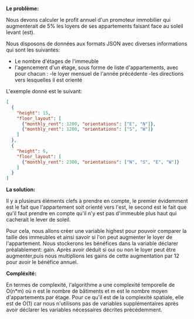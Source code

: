 **Le problème:**

Nous devons calculer le profit annuel d'un promoteur immobilier qui augmenterait de 5% les loyers de ses appartements
faisant face au soleil levant (est).

Nous disposons de données aux formats JSON avec diverses informations qui sont les suivantes:
- Le nombre d'étages de l'immeuble
- l'agencement d'un étage, sous forme de liste d'appartements, avec pour chacun :
   -le loyer mensuel de l'année précédente
   -les directions vers lesquelles il est orienté

L'exemple donné est le suivant:
```json
[
  {
    "height": 15,
    "floor_layout": [
      {"monthly_rent": 1200, "orientations": ["E", "N"]},
      {"monthly_rent": 1200, "orientations": ["S", "W"]}
    ]
  },
  {
    "height": 6,
    "floor_layout": [
      {"monthly_rent": 2300, "orientations": ["N", "S", "E", "W"]}
    ]
  }
]
```

**La solution:**

Il y a plusieurs éléments clefs à prendre en compte, le premier évidemment est le fait que l'appartement soit orienté vers l'est,
le second est le fait que qu'il faut prendre en compte qu'il n'y est pas d'immeuble plus haut qui cacherait le lever de soleil.

Pour cela, nous allons créer une variable highest pour pouvoir comparer la taille des immeubles et ainsi savoir si l'on peut
augmenter le loyer de l'appartement. Nous stockerons les bénéfices dans la variable déclarer préalablement: gain.
Après avoir déduit si oui ou non le loyer peut être augmenter,puis nous multiplions les gains de cette augmentation
par 12 pour avoir le bénéfice annuel.

**Compléxité:**

En termes de complexité, l'algorithme a une complexité temporelle de O(n*m) où n est le nombre de bâtiments et m est 
le nombre moyen d'appartements par étage.
Pour ce qu'il est de la complexité spatiale, elle est de O(1) car nous n'utilisons pas de variables supplémentaires après
avoir déclarer les variables nécessaires décrites précédemment.